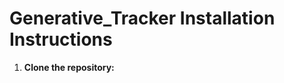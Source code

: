 Generative_Tracker Installation Instructions
===========================================

1. **Clone the repository:**